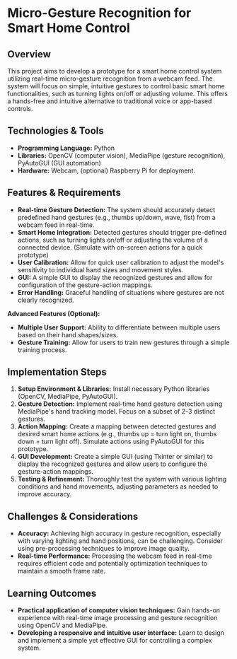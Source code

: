 # Micro-Gesture Recognition for Smart Home Control

## Overview

This project aims to develop a prototype for a smart home control system utilizing real-time micro-gesture recognition from a webcam feed.  The system will focus on simple, intuitive gestures to control basic smart home functionalities, such as turning lights on/off or adjusting volume. This offers a hands-free and intuitive alternative to traditional voice or app-based controls.

## Technologies & Tools

* **Programming Language:** Python
* **Libraries:** OpenCV (computer vision), MediaPipe (gesture recognition), PyAutoGUI (GUI automation)
* **Hardware:** Webcam, (optional) Raspberry Pi for deployment.


## Features & Requirements

- **Real-time Gesture Detection:**  The system should accurately detect predefined hand gestures (e.g., thumbs up/down, wave, fist) from a webcam feed in real-time.
- **Smart Home Integration:**  Detected gestures should trigger pre-defined actions, such as turning lights on/off or adjusting the volume of a connected device.  (Simulate with on-screen actions for a quick prototype)
- **User Calibration:**  Allow for quick user calibration to adjust the model's sensitivity to individual hand sizes and movement styles.
- **GUI:**  A simple GUI to display the recognized gestures and allow for configuration of the gesture-action mappings.
- **Error Handling:**  Graceful handling of situations where gestures are not clearly recognized.

**Advanced Features (Optional):**

- **Multiple User Support:**  Ability to differentiate between multiple users based on their hand shapes/sizes.
- **Gesture Training:**  Allow for users to train new gestures through a simple training process.

## Implementation Steps

1. **Setup Environment & Libraries:** Install necessary Python libraries (OpenCV, MediaPipe, PyAutoGUI).
2. **Gesture Detection:** Implement real-time hand gesture detection using MediaPipe's hand tracking model. Focus on a subset of 2-3 distinct gestures.
3. **Action Mapping:** Create a mapping between detected gestures and desired smart home actions (e.g., thumbs up = turn light on, thumbs down = turn light off).  Simulate actions using PyAutoGUI for this prototype.
4. **GUI Development:** Create a simple GUI (using Tkinter or similar) to display the recognized gestures and allow users to configure the gesture-action mappings.
5. **Testing & Refinement:** Thoroughly test the system with various lighting conditions and hand movements, adjusting parameters as needed to improve accuracy.

## Challenges & Considerations

- **Accuracy:** Achieving high accuracy in gesture recognition, especially with varying lighting and hand positions, can be challenging. Consider using pre-processing techniques to improve image quality.
- **Real-time Performance:**  Processing the webcam feed in real-time requires efficient code and potentially optimization techniques to maintain a smooth frame rate.

## Learning Outcomes

- **Practical application of computer vision techniques:**  Gain hands-on experience with real-time image processing and gesture recognition using OpenCV and MediaPipe.
- **Developing a responsive and intuitive user interface:**  Learn to design and implement a simple yet effective GUI for controlling a complex system.

